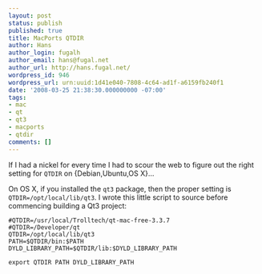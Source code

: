 ```yaml
---
layout: post
status: publish
published: true
title: MacPorts QTDIR
author: Hans
author_login: fugalh
author_email: hans@fugal.net
author_url: http://hans.fugal.net/
wordpress_id: 946
wordpress_url: urn:uuid:1d41e040-7808-4c64-ad1f-a6159fb240f1
date: '2008-03-25 21:38:30.000000000 -07:00'
tags:
- mac
- qt
- qt3
- macports
- qtdir
comments: []
---
```

<p>If I had a nickel for every time I had to scour the web to figure out the right setting for <code>QTDIR</code> on {Debian,Ubuntu,OS X}…</p>

<p>On OS X, if you installed the <code>qt3</code> package, then the proper setting is
<code>QTDIR=/opt/local/lib/qt3</code>. I wrote this little script to source before
commencing building a Qt3 project:</p>

<pre><code>#QTDIR=/usr/local/Trolltech/qt-mac-free-3.3.7
#QTDIR=/Developer/qt
QTDIR=/opt/local/lib/qt3
PATH=$QTDIR/bin:$PATH
DYLD_LIBRARY_PATH=$QTDIR/lib:$DYLD_LIBRARY_PATH

export QTDIR PATH DYLD_LIBRARY_PATH
</code></pre>
